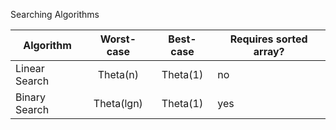 Searching Algorithms

| Algorithm     | Worst-case    | Best-case    | Requires sorted array?|
| ------------- |:-------------:| :-----------:|----------------|
| Linear Search | Theta(n)          | Theta(1)         | no             |
| Binary Search | Theta(lgn)        | Theta(1)         | yes            |

